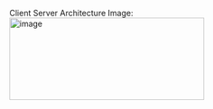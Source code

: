 Client Server Architecture Image:
<img width="345" height="146" alt="image" src="https://github.com/user-attachments/assets/94b9da0f-b1f8-4a98-832e-5a61d25ef18a" />
